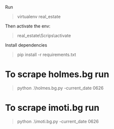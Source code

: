 Run
> virtualenv real_estate

Then activate the env:
> real_estate\Scrips\activate

Install dependencies
> pip install -r requirements.txt

# To scrape holmes.bg run
> python .\holmes.bg.py -current_date 0626

# To scrape imoti.bg run
> python .\imoti.bg.py -current_date 0626
